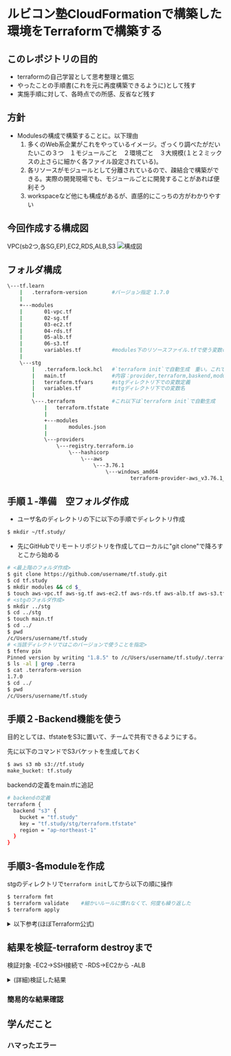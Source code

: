 # ルビコン塾CloudFormationで構築した環境をTerraformで構築する


## このレポジトリの目的

* terraformの自己学習として思考整理と備忘
* やったことの手順書(これを元に再度構築できるように)として残す
* 実施手順に対して、各時点での所感、反省など残す

## 方針
* Modulesの構成で構築することに。以下理由
   1. 多くのWeb系企業がこれをやっているイメージ。ざっくり調べたがだいたいこの３つ　１モジュールごと　２環境ごと　３大規模(１と２ミックスの上さらに細かく各ファイル設定されている)。
   2. 各リソースがモジュールとして分離されているので、疎結合で構築ができる。実際の開発現場でも、モジュールごとに開発することがあれば便利そう
   3. workspaceなど他にも構成があるが、直感的にこっちの方がわかりやすい

## 今回作成する構成図
VPC(sb2つ,各SG,EP),EC2,RDS,ALB,S3
![構成図](https://raw.githubusercontent.com/Hiro-Nagai/tf.study/main/image%2018.45.27.png)

## フォルダ構成

```bash
\---tf.learn
    |   .terraform-version        #バージョン指定 1.7.0
    |
    +---modules
    |       01-vpc.tf
    |       02-sg.tf
    |       03-ec2.tf
    |       04-rds.tf
    |       05-alb.tf
    |       06-s3.tf
    |       variables.tf          #modules下のリソースファイル.tfで使う変数の中身を記述
    |
    \---stg
        |   .terraform.lock.hcl   #`terraform init`で自動生成　重い。これでハマった
        |   main.tf               #内容：provider,terraform,baskend,modules各ブロック＋modulesで使う変数
        |   terraform.tfvars      #stgディレクトリ下での変数定義
        |   variables.tf          #stgディレクトリ下での変数名
        |
        \---.terraform            #これ以下は`terraform init`で自動生成
            |   terraform.tfstate
            |
            +---modules
            |       modules.json
            |
            \---providers
                \---registry.terraform.io
                    \---hashicorp
                        \---aws
                            \---3.76.1
                                \---windows_amd64
                                        terraform-provider-aws_v3.76.1_x5.exe


```

## 手順１-準備　空フォルダ作成

* ユーザ名のディレクトリの下に以下の手順でディレクトリ作成
```bash
$ mkdir ~/tf.study/
```
* 先にGitHubでリモートリポジトリを作成してローカルに"git clone"で降ろすとこから始める
```bash
# <最上階のフォルダ作成>
$ git clone https://github.com/username/tf.study.git
$ cd tf.study
$ mkdir modules && cd $_
$ touch aws-vpc.tf aws-sg.tf aws-ec2.tf aws-rds.tf aws-alb.tf aws-s3.tf variables.tf
# <stgのフォルダ作成>
$ mkdir ../stg
$ cd ../stg
$ touch main.tf
$ cd ../
$ pwd
/c/Users/username/tf.study
# <当該ディレクトリではこのバージョンで使うことを指定>
$ tfenv pin 
Pinned version by writing "1.8.5" to /c/Users/username/tf.study/.terraform-version
$ ls -al | grep .terra
$ cat .terraform-version
1.7.0
$ cd ../
$ pwd
/c/Users/username/tf.study
```


## 手順２-Backend機能を使う
目的としては、tfstateをS3に置いて、チームで共有できるようにする。

先に以下のコマンドでS3バケットを生成しておく
```bash
$ aws s3 mb s3://tf.study
make_bucket: tf.study
```
backendの定義をmain.tfに追記
```bash
# backendの定義
terraform {
  backend "s3" {
    bucket = "tf.study"
    key = "tf.study/stg/terraform.tfstate"
    region = "ap-northeast-1"
  }
}
```


## 手順3-各moduleを作成
stgのディレクトリで`terraform init`してから以下の順に操作
```bash
$ terraform fmt
$ terraform validate    #細かいルールに慣れなくて、何度も繰り返した
$ terraform apply
```


<details><summary>以下参考(ほぼTerraform公式)</summary>

### main.tfを編集
#### module構成の参考記事
わかりやすかったものをピックアップして以下にメモ
* https://dev.classmethod.jp/articles/directory-layout-bestpractice-in-terraform/
* https://qiita.com/reireias/items/253529c889cafb3fa4c7


### vpc.tfを編集
#### 参考記事
* [【Terraform入門】AWSのVPCとEC2を構築してみる](https://kacfg.com/terraform-vpc-ec2/)
* 公式doc
  * https://kacfg.com/terraform-vpc-ec2/
  * https://registry.terraform.io/providers/hashicorp/aws/latest/docs/resources/subnet
  * https://registry.terraform.io/providers/hashicorp/aws/latest/docs/resources/internet_gateway
  * https://registry.terraform.io/providers/hashicorp/aws/latest/docs/resources/internet_gateway_attachment
  * 
  * https://registry.terraform.io/providers/hashicorp/aws/latest/docs/resources/route_table
    * Routeととしてのresource記載は不要で、RouteTableのresource内部にrouteの内容を記述できる
  * https://registry.terraform.io/providers/hashicorp/aws/latest/docs/resources/route_table_association

### sg.tfを編集
#### 参考記事
* https://dev.classmethod.jp/articles/terraform-security-group/
* https://beyondjapan.com/blog/2022/10/terraform-how-to-use-security-group/
* 公式
  * https://registry.terraform.io/providers/hashicorp/aws/latest/docs/resources/security_group
  * https://registry.terraform.io/providers/hashicorp/aws/latest/docs/resources/security_group_rule
    * 特にRDS用のセキュリティグループのインバウンドルールにおけるソースをEC2用のセキュリティグループIDにするという方法の参照として使いました。↓の参考記事も同様です。
* https://ohshige.hatenablog.com/entry/2019/11/11/190000
* https://qiita.com/suzuki0430/items/2dbd88dfb5ed53016914

### ec2.tfを編集
#### 参考記事
* https://zenn.dev/supersatton/articles/c87853cc5a3dbd
* https://qiita.com/okdyy75/items/73641a0247bae1fa7f31
* https://khasegawa.hatenablog.com/entry/2017/10/03/000000
* [[Terraform][CloudFormation]最新のAMI IDの取得方法](https://qiita.com/to-fmak/items/7623ee6e15249a4bcedd#:~:text=%E3%80%8CData%20Source%E3%80%8D%E3%81%A7%E6%9C%80%E6%96%B0%E3%81%AE,AMI%E3%82%92%E5%8F%96%E5%BE%97%E3%81%A7%E3%81%8D%E3%81%BE%E3%81%99%E3%80%82)
* 公式
  * https://registry.terraform.io/providers/hashicorp/aws/latest/docs/data-sources/instance

### rds.tfを編集
#### 参考記事
* https://zenn.dev/suganuma/articles/fe14451aeda28f
* https://tech.isid.co.jp/entry/terraform_manage_master_user_password
* https://zenn.dev/yumemi_inc/articles/081b0190db8260
* 公式
  * https://registry.terraform.io/providers/hashicorp/aws/latest/docs/resources/db_subnet_group
  * https://registry.terraform.io/providers/hashicorp/aws/latest/docs/data-sources/ssm_parameter
  * https://registry.terraform.io/providers/hashicorp/aws/latest/docs/resources/db_instance

### alb.tfとs3.tfを編集
#### 参考記事
* https://katsuya-place.com/terraform-elb-basic/
* https://cloud5.jp/terraform-alb/
* https://y-ohgi.com/introduction-terraform/handson/alb/
* 公式
  * https://registry.terraform.io/providers/hashicorp/aws/latest/docs/resources/lb
  * https://www.terraform.io/docs/providers/aws/r/lb_listener.html
  * https://registry.terraform.io/providers/hashicorp/aws/latest/docs/resources/s3_bucket

</details>


## 結果を検証-terraform destroyまで
検証対象
  -EC2→SSH接続で
  -RDS→EC2から
  -ALB

<details><summary>(詳細)検証した結果</summary>

#### Nginx起動確認
```bash
$ sudo yum update
$ sudo yum install mysql
$ mysql -u admin -p -h ★RDSのエンドポイント★
#Parameter Storeに保管しているパスワードを入力
Welcome to the MariaDB monitor.  Commands end with ; or \g.
Your MySQL connection id is 21
Server version: 8.0.33 Source distribution
Copyright (c) 2000, 2018, Oracle, MariaDB Corporation Ab and others.

Type 'help;' or '\h' for help. Type '\c' to clear the current input statement.

MySQL [(none)]> exit
Bye
$ amazon-linux-extras list | grep nginx
$ sudo amazon-linux-extras install nginx1
$ nginx -v
nginx version: nginx/1.22.1
$ sudo systemctl start nginx
$ sudo systemctl status nginx
$ sudo systemctl enable nginx
$ systemctl is-enabled nginx
$ curl http://alb-tf-625564651.ap-northeast-1.elb.amazonaws.com/
<!DOCTYPE html>
<html>
<head>
<title>Welcome to nginx!</title>
<style>
html { color-scheme: light dark; }
body { width: 35em; margin: 0 auto;
font-family: Tahoma, Verdana, Arial, sans-serif; }
</style>
</head>
<body>
<h1>Welcome to nginx!</h1>
<p>If you see this page, the nginx web server is successfully installed and
working. Further configuration is required.</p>

<p>For online documentation and support please refer to
<a href="http://nginx.org/">nginx.org</a>.<br/>
Commercial support is available at
<a href="http://nginx.com/">nginx.com</a>.</p>

<p><em>Thank you for using nginx.</em></p>
</body>
</html>
$ exit
```

#### インフラ削除-terraform destoyを実行する
##### リソース情報取得-削除対象を認識する
* 今回Terraformで作ったリソースはtagを入れているので、tagがついたリソースを、AWS CLIで取得
  * 公式）https://awscli.amazonaws.com/v2/documentation/api/latest/reference/resourcegroupstaggingapi/get-resources.html

まずはリソースの情報取得
https://docs.aws.amazon.com/cli/latest/reference/resourcegroupstaggingapi/get-resources.html
```bash
$ aws resourcegroupstaggingapi get-resources --no-paginate --region ap-northeast-1 \
--tag-filters Key=Name,\
Values=20240105-terraform-stage,20240105-terraform-stage-public-1a-sn,20240105-terraform-stage-public-1c-sn
```
取得した値は以下（多いので抜粋）※イメージ湧かせるために抜粋だけでも記載
```json
        {
            "ResourceARN": "arn:aws:ec2:ap-northeast-1:************:route-table/rtb-0b42571d2f38c6100",
            "Tags": [
                {
                    "Key": "Name",
                    "Value": "terraform-stg-rt"
                }
            ]
        },
        {
            "ResourceARN": "arn:aws:ec2:ap-northeast-1:************:security-group/sg-0a623d83ccb77cd23",
            "Tags": [
                {
                    "Key": "Name",
                    "Value": "terraform-stg-sg"
                }
            ]
        },

```

##### ALBのアクセスログをオフにする
ALBのアクセスログがS3バケットに過剰に溜まる。まずは、ログの蓄積を解除する。
https://docs.aws.amazon.com/cli/latest/reference/elbv2/modify-load-balancer-attributes.html
```bash
aws elbv2 modify-load-balancer-attributes --load-balancer-arn arn:aws:elasticloadbalancing:ap-northeast-1:************:loadbalancer/app/alb-tf/036cf7d537523dd9 --attributes Key=access_logs.s3.enabled,Value=false
```
※「**********」はarn伏せ
以下のように返され、マネコンでもアクセスログがオフになっている。ALBの「Attributes属性」情報で他パラメータも含めて返っている。
```json
{
    "Attributes": [
        {
            "Key": "access_logs.s3.enabled",
            "Value": "false"  //オフになっています
        },
        {
            "Key": "access_logs.s3.bucket",
            "Value": "s3-alb-log240604tf"
        },
        {
            "Key": "access_logs.s3.prefix",
            "Value": ""
        },
        {
            "Key": "idle_timeout.timeout_seconds",
            "Value": "60"
        },
        {
            "Key": "deletion_protection.enabled",
            "Value": "false"
        },
        {
            "Key": "routing.http2.enabled",
            "Value": "true"
        },
        {
            "Key": "routing.http.drop_invalid_header_fields.enabled",
            "Value": "false"
        },
        {
            "Key": "routing.http.xff_client_port.enabled",
            "Value": "false"
        },
        {
            "Key": "routing.http.preserve_host_header.enabled",
            "Value": "false"
        },
        {
            "Key": "routing.http.xff_header_processing.mode",
            "Value": "append"
        },
        {
            "Key": "load_balancing.cross_zone.enabled",
            "Value": "true"
        },
        {
            "Key": "routing.http.desync_mitigation_mode",
            "Value": "defensive"
        },
        {
            "Key": "waf.fail_open.enabled",
            "Value": "false"
        },
        {
            "Key": "routing.http.x_amzn_tls_version_and_cipher_suite.enabled",
            "Value": "false"
        },
        {
            "Key": "connection_logs.s3.enabled",
            "Value": "false"
        },
        {
            "Key": "connection_logs.s3.bucket",
            "Value": ""
        },
        {
            "Key": "connection_logs.s3.prefix",
            "Value": ""
        }
    ]
}
```


##### ALBのアクセスログ用のS3バケット内を空にする
```bash
$ aws s3 rm s3://s3-alb-log240104tf --recursive
```


##### VPC内にあるEC2インスタンスを削除
* 公式）https://docs.aws.amazon.com/cli/latest/reference/ec2/terminate-instances.html
* https://blog.serverworks.co.jp/2020/01/10/000000
```bash
$ aws ec2 terminate-instances --instance-ids i-0791f5b3652cd1e1e
#以下の通り返される
{
    "TerminatingInstances": [
        {
            "CurrentState": {
                "Code": 32,
                "Name": "shutting-down"
            },
            "InstanceId": "i-0791f5b3652cd1e1e",
            "PreviousState": {
                "Code": 16,
                "Name": "running"
            }
        }
    ]
}
```

##### VPC内にあるRDSインスタンスを削除
公式）https://docs.aws.amazon.com/ja_jp/AmazonRDS/latest/UserGuide/USER_DeleteInstance.html
https://qiita.com/tcsh/items/d7ca66fe8251f865c668
```bash
aws rds delete-db-instance \
    --db-instance-identifier terraform-20240105055854660100000002 \
    --skip-final-snapshot \
    --delete-automated-backups
#以下の通り返される
{
    "DBInstance": {
        "DBInstanceIdentifier": "terraform-20240105055854660100000002",
        "DBInstanceClass": "db.t3.micro",
        "Engine": "mysql",
        "DBInstanceStatus": "deleting",
        "MasterUsername": "admin",
        "Endpoint": {
            "Address": "terraform-20240105055854660100000002.c7nzmtxyau6j.ap-northeast-1.rds.amazonaws.com",
            "Port": 3306,
            "HostedZoneId": "Z24O6O9L7SGTNB"
        },
        "AllocatedStorage": 10,
        "InstanceCreateTime": "2024-01-05T06:02:01.112Z",
        "PreferredBackupWindow": "15:01-15:31",
        "BackupRetentionPeriod": 0,
        "DBSecurityGroups": [],
        "VpcSecurityGroups": [
            {
                "VpcSecurityGroupId": "sg-00dbf655578e404fc",
                "Status": "active"
            }
        ],
        "DBParameterGroups": [
            {
                "DBParameterGroupName": "default.mysql8.0",
                "ParameterApplyStatus": "in-sync"
            }
        ],
        "AvailabilityZone": "ap-northeast-1c",
        "DBSubnetGroup": {
            "DBSubnetGroupName": "dbsng_tf",
            "DBSubnetGroupDescription": "Managed by Terraform",
            "VpcId": "vpc-0b2521d9a5e690b70",
            "SubnetGroupStatus": "Complete",
            "Subnets": [
                {
                    "SubnetIdentifier": "subnet-01f2b56b3b0e50b82",
                    "SubnetAvailabilityZone": {
                        "Name": "ap-northeast-1a"
                    },
                    "SubnetOutpost": {},
                    "SubnetStatus": "Active"
                },
                {
                    "SubnetIdentifier": "subnet-0f82d6778caf3a507",
                    "SubnetAvailabilityZone": {
                        "Name": "ap-northeast-1c"
                    },
                    "SubnetOutpost": {},
                    "SubnetStatus": "Active"
                }
            ]
        },
        "PreferredMaintenanceWindow": "thu:17:09-thu:17:39",
        "PendingModifiedValues": {},
        "MultiAZ": false,
        "EngineVersion": "8.0.33",
        "AutoMinorVersionUpgrade": true,
        "ReadReplicaDBInstanceIdentifiers": [],
        "LicenseModel": "general-public-license",
        "OptionGroupMemberships": [
            {
                "OptionGroupName": "default:mysql-8-0",
                "Status": "in-sync"
            }
        ],
        "PubliclyAccessible": false,
        "StorageType": "gp2",
        "DbInstancePort": 0,
        "StorageEncrypted": false,
        "DbiResourceId": "db-55UM2BIVUVOLVMKO4VIWSWDLSA",
        "CACertificateIdentifier": "",
        "DomainMemberships": [],
        "CopyTagsToSnapshot": false,
        "MonitoringInterval": 0,
        "DBInstanceArn": "arn:aws:rds:ap-northeast-1:************:db:terraform-20240105055854660100000002",
        "IAMDatabaseAuthenticationEnabled": false,
        "PerformanceInsightsEnabled": false,
        "DeletionProtection": false,
        "AssociatedRoles": [],
        "TagList": [
            {
                "Key": "Name",
                "Value": "20240105-terraform-stage"
            }
        ],
        "CustomerOwnedIpEnabled": false,
        "BackupTarget": "region",
        "NetworkType": "IPV4",
        "StorageThroughput": 0,
        "DedicatedLogVolume": false
    }
}
```

##### 一旦ここまでで`terraform destroy`
* Terraformで作ったリソースはすべて削除できた。(バージョンによっては、手動でのリソーセス削除が不要で、"terraform destroy"のみで削除できるらしい)


</details>

### 簡易的な結果確認

## 学んだこと


### ハマったエラー




